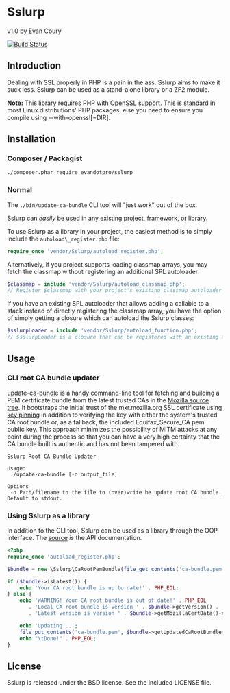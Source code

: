 # Sslurp

v1.0 by Evan Coury

[![Build Status](https://secure.travis-ci.org/EvanDotPro/Sslurp.png?branch=master)](http://travis-ci.org/EvanDotPro/Sslurp)

## Introduction

Dealing with SSL properly in PHP is a pain in the ass. Sslurp aims to make it
suck less. Sslurp can be used as a stand-alone library or a ZF2 module.

**Note:** This library requires PHP with OpenSSL support. This is standard in
most Linux distributions' PHP packages, else you need to ensure you compile
using --with-openssl[=DIR].

## Installation

### Composer / Packagist

```
./composer.phar require evandotpro/sslurp
```

### Normal

The `./bin/update-ca-bundle` CLI tool will "just work" out of the box.

Sslurp can _easily_ be used in any existing project, framework, or library.

To use Sslurp as a library in your project, the easiest method is to simply
include the `autoload\_register.php` file:

```php
require_once 'vendor/Sslurp/autoload_register.php';
```

Alternatively, if you project supports loading classmap arrays, you may fetch
the classmap without registering an additional SPL autoloader:

```php
$classmap = include 'vendor/Sslurp/autoload_classmap.php';
// Register $classmap with your project's existing classmap autoloader
```

If you have an existing SPL autoloader that allows adding a callable to a stack
instead of directly registering the classmap array, you have the option of
simply getting a closure which can autoload the Sslurp classes:

```php
$sslurpLoader = include 'vendor/Sslurp/autoload_function.php';
// $sslurpLoader is a closure that can be registered with an existing autoloader
```

## Usage


### CLI root CA bundle updater

[update-ca-bundle](https://github.com/EvanDotPro/Sslurp/blob/master/bin/update-ca-bundle)
is a handy command-line tool for fetching and building a PEM certificate bundle
from the latest trusted CAs in the [Mozilla source
tree](https://mxr.mozilla.org/mozilla/source/security/nss/lib/ckfw/builtins/certdata.txt).
It bootstraps the initial trust of the mxr.mozilla.org SSL certificate using
[key pinning](http://tools.ietf.org/html/draft-ietf-websec-key-pinning-02) in
addition to verifying the key with either the system's trusted CA root bundle
or, as a fallback, the included Equifax\_Secure\_CA.pem public key. This
approach minimizes the possibility of MITM attacks at any point during the
process so that you can have a very high certainty that the CA bundle built is
authentic and has not been tampered with.

```
Sslurp Root CA Bundle Updater

Usage:
 ./update-ca-bundle [-o output_file]

Options
 -o	Path/filename to the file to (over)write he update root CA bundle. Default to stdout.
```

### Using Sslurp as a library

In addition to the CLI tool, Sslurp can be used as a library through the OOP
interface. The
[source](https://github.com/EvanDotPro/Sslurp/tree/master/src/Sslurp) _is_ the
API documentation.

```php
<?php
require_once 'autoload_register.php';

$bundle = new \Sslurp\CaRootPemBundle(file_get_contents('ca-bundle.pem'));

if ($bundle->isLatest()) {
    echo 'Your CA root bundle is up to date!' . PHP_EOL;
} else {
    echo 'WARNING! Your CA root bundle is out of date!' . PHP_EOL
       . 'Local CA root bundle is version ' . $bundle->getVersion() . '. '
       . 'Latest version is version ' . $bundle->getMozillaCertData()->getVersion() . '.' . PHP_EOL;

    echo 'Updating...';
    file_put_contents('ca-bundle.pem', $bundle->getUpdatedCaRootBundle());
    echo "\tDone!" . PHP_EOL;
}
```

## License

Sslurp is released under the BSD license. See the included LICENSE file.
